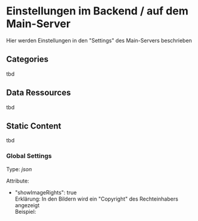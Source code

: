 # Einstellungen im Backend / auf dem Main-Server
Hier werden Einstellungen in den "Settings" des Main-Servers beschrieben


## Categories
tbd

## Data Ressources 
tbd

## Static Content
tbd

### Global Settings 
Type: *json*

Attribute:

- "showImageRights": true <br>
Erklärung: In den Bildern wird ein "Copyright" des Rechteinhabers angezeigt <br>
Beispiel:







